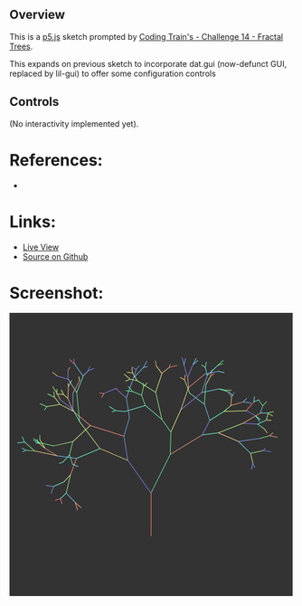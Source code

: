 
## Overview

This is a [p5.js][p5js-home] sketch prompted by [Coding Train's - Challenge 14 - Fractal Trees][ct-challenge-14].

This expands on previous sketch to incorporate dat.gui (now-defunct GUI, replaced by lil-gui) to offer some configuration controls


## Controls

(No interactivity implemented yet).

# References:
* 

# Links:

* [Live View][live-view]
* [Source on Github][source-code]

# Screenshot:

![screenshot][screenshot-01]

[p5js-home]: https://p5js.org/
[source-code]: https://github.com/brianhonohan/sketchbook/tree/master/p5js/coding-challenges/fractal-trees-02/
[live-view]: https://brianhonohan.com/sketchbook/p5js/coding-challenges/fractal-trees-02/
[screenshot-01]: ./screenshot-01.png
[ct-challenge-14]: https://thecodingtrain.com/challenges/14-fractal-trees-recursive